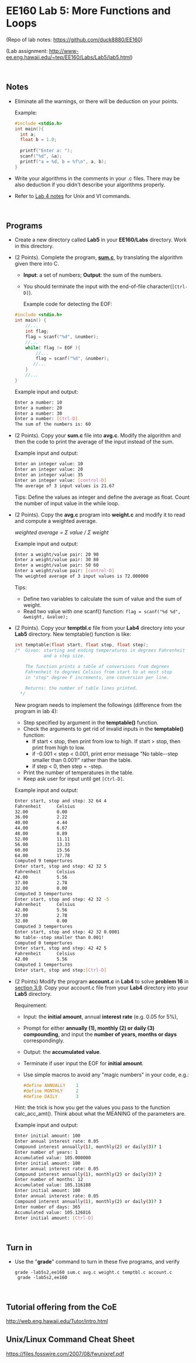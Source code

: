 # EE160 Lab 5: More Functions and Loops

(Repo of lab notes: <https://github.com/duck8880/EE160>)

(Lab assignment: <http://www-ee.eng.hawaii.edu/~tep/EE160/Labs/Lab5/lab5.html>)

  ​

## Notes

- Eliminate all the warnings, or there will be deduction on your points. 

  Example:  

  ```c
  #include <stdio.h>
  int main(){
    int a;
    float b = 1.0;
    
    printf("Enter a: ");
    scanf("%d", &a);
    printf("a = %d, b = %f\n", a, b);
  }
  ```

- Write your algorithms in the comments in your .c files. There may be also deduction if you didn't describe your algorithms properly.

- Refer to [Lab 4 notes](https://github.com/duck8880/EE160/blob/master/Lab4/Lab4.md) for Unix and VI commands.

  ​

## Programs

- Create a new directory called **Lab5** in your **EE160/Labs** directory. Work in this directory.

- (2 Points). Complete the program, [**sum.c**](http://www-ee.eng.hawaii.edu/~tep/EE160/Labs/Lab5/sum.c), by translating the algorithm given there into C. 

  - __Input__: a set of numbers; __Output__: the sum of the numbers. 

  - You should terminate the input with the end-of-file character(`[Ctrl-D]`).

    Example code for detecting the EOF:
  ```c
  #include <stdio.h>
  int main() {
      //...
      int flag;
      flag = scanf("%d", &number);
      //...
      while( flag != EOF ){
          //...
          flag = scanf("%d", &number);
         //...
      }
      //...
  }
  ```

  Example input and output:
  ```bash
  Enter a number: 10
  Enter a number: 20
  Enter a number: 30
  Enter a number: [Ctrl-D]
  The sum of the numbers is: 60
  ```

- (2 Points). Copy your **sum.c** file into **avg.c**. Modify the algorithm and then the code to print the average of the input instead of the sum.

  Example input and output:

  ```bash
  Enter an integer value: 10
  Enter an integer value: 20
  Enter an integer value: 35
  Enter an integer value: [control-D]
  The average of 3 input values is 21.67
  ```

  Tips: Define the values as integer and define the average as float. Count the number of input value in the while loop. 

- (2 Points). Copy the **avg.c** program into **weight.c** and modify it to read and compute a weighted average.

  *weighted average = Σ value / Σ weight*

  Example input and output:

  ```bash
  Enter a weight/value pair: 20 90
  Enter a weight/value pair: 30 80
  Enter a weight/value pair: 50 60
  Enter a weight/value pair: [control-D]
  The weighted average of 3 input values is 72.000000
  ```

  Tips: 

  - Define two variables to calculate the sum of value and the sum of weight.
  - Read two value with one scanf() function: `flag = scanf("%d %d", &weight, &value);`

- (2 Points). Copy your **temptbl.c** file from your **Lab4** directory into your **Lab5** directory. New temptable() function is like: 

  ```c
  int temptable(float start, float stop, float step);
  /*  Given: starting and ending temperatures in degrees Fahrenheit
             and a step size.
      
      The function prints a table of conversions from degrees
      Fahrenheit to degrees Celsius from start to at most stop
      in "step" degree F increments, one conversion per line.

      Returns: the number of table lines printed.
    */
  ```

  New program needs to implement the followings (difference from the program in lab 4):

  - Step specified by argument in the **temptable()** function. 
  - Check the arguments to get rid of invalid inputs in the **temptable()** function:
    - If start < stop, then print from low to high. If start > stop, then print from high to low. 
    - if -0.001 < step < 0.001, print error message "No table--step smaller than 0.001!" rather than the table.
    - if step < 0, then step = -step.
  - Print the number of temperatures in the table.
  - Keep ask user for input until get `[Ctrl-D]`.

  Example input and output: 

  ```bash
  Enter start, stop and step: 32 64 4
  Fahrenheit      Celsius
  32.00           0.00
  36.00           2.22
  40.00           4.44
  44.00           6.67
  48.00           8.89
  52.00           11.11
  56.00           13.33
  60.00           15.56
  64.00           17.78
  Computed 9 tempertures
  Enter start, stop and step: 42 32 5
  Fahrenheit      Celsius
  42.00           5.56
  37.00           2.78
  32.00           0.00
  Computed 3 tempertures
  Enter start, stop and step: 42 32 -5
  Fahrenheit      Celsius
  42.00           5.56
  37.00           2.78
  32.00           0.00
  Computed 3 tempertures
  Enter start, stop and step: 42 32 0.0001
  No table--step smaller than 0.001!
  Computed 0 tempertures
  Enter start, stop and step: 42 42 5
  Fahrenheit      Celsius
  42.00           5.56
  Computed 1 tempertures
  Enter start, stop and step:[Ctrl-D]
  ```

- (2 Points) Modify the program **account.c** in **Lab4** to solve **problem 16** in [section 3.9](http://ee.hawaii.edu/~tep/EE160/Book/chap3/section2.1.9.html#SECTION0019000000000000000). Copy your account.c file from your **Lab4** directory into your **Lab5** directory. 

  Requirement: 

  - Input: the **initial amount**, annual **interest rate** (e.g. 0.05 for 5%), 

  - Prompt for either **annually (1), monthly (2) or daily (3) compounding**, and input the **number of years, months or days** correspondingly.

  - Output: the **accumulated value**.

  - Terminate if user input the EOF for **initial amount**.

  - Use simple macros to avoid any "magic numbers" in your code, e.g.:

    ```c
    #define ANNUALLY	1
    #define MONTHLY		2
    #define DAILY		3
    ```

  Hint: the trick is how you get the values you pass to the function calc_acc_amt(). Think about what the MEANING of the parameters are.

  Example input and output:

  ```bash
  Enter initial amount: 100
  Enter annual interest rate: 0.05
  Compound interest annually(1), monthly(2) or daily(3)? 1
  Enter number of years: 1
  Accumulated value: 105.000000
  Enter initial amount: 100
  Enter annual interest rate: 0.05
  Compound interest annually(1), monthly(2) or daily(3)? 2
  Enter number of months: 12
  Accumulated value: 105.116188
  Enter initial amount: 100
  Enter annual interest rate: 0.05
  Compound interest annually(1), monthly(2) or daily(3)? 3
  Enter number of days: 365
  Accumulated value: 105.126816
  Enter initial amount: [Ctrl-D]
  ```

  ​






## Turn in

- Use the "**grade**" command to turn in these five programs, and verify

  `grade -lab5s2,ee160 sum.c avg.c weight.c temptbl.c account.c `  
  ` grade -lab5s2,ee160`  


  ​



## Tutorial offering from the CoE

<http://web.eng.hawaii.edu/Tutor/intro.html>

## Unix/Linux Command Cheat Sheet

<https://files.fosswire.com/2007/08/fwunixref.pdf>

